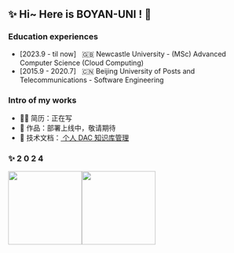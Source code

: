 
## ✨ Hi~ Here is BOYAN-UNI ! 🌸

### Education experiences
- [2023.9 - til now] &nbsp; 🇬🇧 Newcastle University - (MSc) Advanced Computer Science (Cloud Computing)
- [2015.9 - 2020.7] &nbsp; 🇨🇳 Beijing University of Posts and Telecommunications - Software Engineering


### Intro of my works
- 👨‍💻 简历：正在写
- 🏡 作品：部署上线中，敬请期待
- 💬 技术文档：<a href="https://github.com/boyan-uni/BOYAN-Personal-Knowledge-Management-Document-as-Code-Repository" target="_blank"> 个人 DAC 知识库管理 </a>


### ✨ 2 0 2 4

<img align="" height="150px" src="https://github-readme-stats.vercel.app/api?username=boyan-uni&hide_title=true&hide_border=true&show_icons=true&include_all_commits=true&line_height=21&theme=radical&locale=en" /><img align="" height="150px" src="https://github-readme-stats.vercel.app/api/top-langs/?username=boyan-uni&hide_title=true&hide_border=true&theme=radical&locale=en" />


<!-- [![BOYAN's github activity graph](https://github-readme-activity-graph.vercel.app/graph?username=boyan-uni&theme=dracula)](https://github.com/ashutosh00710/github-readme-activity-graph) -->




